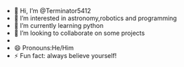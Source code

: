 - 👋 Hi, I’m @Terminator5412
- 👀 I’m interested in astronomy,robotics and programming 
- 🌱 I’m currently learning python
- 💞️ I’m looking to collaborate on some projects
- 
- 😄 Pronouns:He/Him
- ⚡ Fun fact: always believe yourself!

<!---
Terminator5412/Terminator5412 is a ✨ special ✨ repository because its `README.md` (this file) appears on your GitHub profile.
You can click the Preview link to take a look at your changes.
--->
